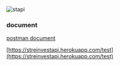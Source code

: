 ![stapi](https://user-images.githubusercontent.com/54999837/118889676-d371e880-b8d3-11eb-8889-73b488ca068b.png)

### document

[postman document](https://web.postman.co/workspace/streinvest_api~b0c520ff-a642-4531-a688-a14143a9a6a0/documentation/11026666-5e0c3c69-2a35-40be-a695-c13b6a392342)

[https://streinvestapi.herokuapp.com/test](https://streinvestapi.herokuapp.com/test)
